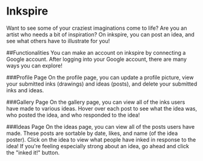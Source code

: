 # Inkspire

Want to see some of your craziest imaginations come to life? Are you an artist who needs a bit of inspiration?
On inkspire, you can post an idea, and see what others have to illustrate for you!

##Functionalities
You can make an account on inkspire by connecting a Google account. After logging into your Google account, there are many ways you can explore!

###Profile Page
On the profile page, you can update a profile picture, view your submitted inks (drawings) and ideas (posts), and delete your submitted inks and ideas.

###Gallery Page
On the gallery page, you can view all of the inks users have made to various ideas. Hover over each post to see what the idea was, who posted the idea,
and who responded to the idea! 

###Ideas Page
On the ideas page, you can view all of the posts users have made. These posts are sortable by date, likes, and name (of the idea poster). Click on the idea to 
view what people have inked in response to the idea! If you're feeling especially strong about an idea, go ahead and click the "inked it!" button.


